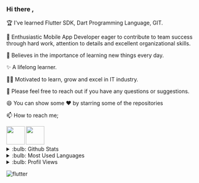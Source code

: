 ### Hi there ,

🏆 I've learned Flutter SDK, Dart Programming Language, GIT.

👯 Enthusiastic Mobile App Developer eager to contribute to team success through hard work, attention to details and excellent organizational skills.

📝 Believes in the importance of learning new things every day.

✨ A lifelong learner.

👨‍💻 Motivated to learn, grow and excel in IT industry.

💬 Please feel free to reach out if you have any questions or suggestions.

😄 You can show some ❤️   by starring some of the repositories

📫 How to reach me; 

[<img width="48" src="https://cdn2.iconfinder.com/data/icons/social-icons-circular-color/512/gmail-1024.png" align="left" />][gmail]
[<img width="48" src="https://cdn.icon-icons.com/icons2/2429/PNG/512/linkedin_logo_icon_147268.png" align="left" />][linkedin]

<br />
<br />
<br />

<details>
  <summary>:bulb: Github Stats </summary>
  <img src="https://github-readme-stats.vercel.app/api?username=SercanAri" >
  </details>
  
  <details>
  <summary>:bulb: Most Used Languages </summary>
  <img src="https://github-readme-stats.vercel.app/api/top-langs/?username=SercanAri" >
  </details>
  
  <details>
  <summary>:bulb: Profil Views </summary>
  <img src="https://komarev.com/ghpvc/?username=SercanAri" >
  </details>


[gmail]: https://mail.google.com/mail/u/0/?hl=tr&tf=cm&fs=1&to=sercanari1904@gmail.com
[linkedin]: https://www.linkedin.com/in/sercan-ari/


![flutter](https://i.hizliresim.com/enz291i.png)

